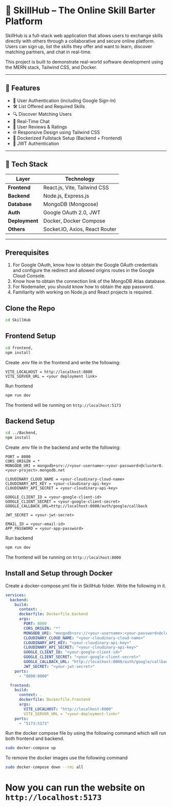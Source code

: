 # 🌟 SkillHub – The Online Skill Barter Platform

SkillHub is a full-stack web application that allows users to exchange skills directly with others through a collaborative and secure online platform. Users can sign up, list the skills they offer and want to learn, discover matching partners, and chat in real-time.

This project is built to demonstrate real-world software development using the MERN stack, Tailwind CSS, and Docker.

---

## 🚀 Features

- 👤 User Authentication (including Google Sign-In)
- 🛠️ List Offered and Required Skills
- 🔍 Discover Matching Users
- 💬 Real-Time Chat
- 📝 User Reviews & Ratings
- 🌐 Responsive Design using Tailwind CSS
- 🐳 Dockerized Fullstack Setup (Backend + Frontend)
- 🔐 JWT Authentication

---

## 🧰 Tech Stack

| Layer         | Technology                         |
|-------------- |------------------------------------|
| **Frontend**  | React.js, Vite, Tailwind CSS       |
| **Backend**   | Node.js, Express.js                |
| **Database**  | MongoDB (Mongoose)                 |
| **Auth**      | Google OAuth 2.0, JWT              |
| **Deployment**| Docker, Docker Compose             |
| **Others**    | Socket.IO, Axios, React Router     |

---

## Prerequisites

1. For Google OAuth, know how to obtain the Google OAuth credentials and configure the redirect and allowed origins routes in the Google Cloud Console.
2. Know how to obtain the connection link of the MongoDB Atlas database.
3. For Nodemailer, you should know how to obtain the app password.
4. Familiarity with working on Node.js and React projects is required.


## Clone the Repo

```bash
cd SkillHub
```

## Frontend Setup

```bash
cd frontend,
npm install
```

Create .env file in the frontend and write the following:

```env
VITE_LOCALHOST = http://localhost:8000
VITE_SERVER_URL = <your deployment link>
```

Run frontend

```bash
npm run dev
```

The frontend will be running on `http://localhost:5173`

## Backend Setup

```bash
cd ../Backend,
npm install
```

Create .env file in the backend and write the following:

```env
PORT = 8000
CORS_ORIGIN = *
MONGODB_URI = mongodb+srv://<your-username>:<your-password>@cluster0.<your-project>.mongodb.net

CLOUDINARY_CLOUD_NAME = <your-cloudinary-cloud-name>
CLOUDINARY_API_KEY = <your-cloudinary-api-key>
CLOUDINARY_API_SECRET = <your-cloudinary-api-key>

GOOGLE_CLIENT_ID = <your-google-client-id> 
GOOGLE_CLIENT_SECRET = <your-google-client-secret>
GOOGLE_CALLBACK_URL=http://localhost:8000/auth/google/callback

JWT_SECRET = <your-jwt-secret>

EMAIL_ID = <your-email-id>
APP_PASSWORD = <your-app-password>
```

Run backend

```bash
npm run dev
```

The frontend will be running on `http://localhost:8000`

## Install and Setup through Docker

Create a docker-compose.yml file in SkillHub folder. Write the following in it.

```yml
services:
  backend:
    build:
      context: .
      dockerfile: Dockerfile.backend
      args:
        PORT: 8000
        CORS_ORIGIN: "*"
        MONGODB_URI: "mongodb+srv://<your-username>:<your-password>@cluster0.<your-project>.mongodb.net"
        CLOUDINARY_CLOUD_NAME: "<your-cloudinary-cloud-name>"
        CLOUDINARY_API_KEY: "<your-cloudinary-api-key>"
        CLOUDINARY_API_SECRET: "<your-cloudinary-api-key>"
        GOOGLE_CLIENT_ID: "<your-google-client-id>"
        GOOGLE_CLIENT_SECRET: "<your-google-client-secret>"
        GOOGLE_CALLBACK_URL: "http://localhost:8000/auth/google/callback"
        JWT_SECRET: "<your-jwt-secret>"
    ports:
      - "8000:8000"

  frontend:
    build:
      context: .
      dockerfile: Dockerfile.frontend
      args:
        VITE_LOCALHOST: "http://localhost:8000"
        VITE_SERVER_URL = "<your-deployment-link>"
    ports:
      - "5173:5173"
```

Run the docker compose file by using the following command which will run both frontend and backend.

```bash
sudo docker-compose up
```

To remove the docker images use the following command

```bash
sudo docker-compose down --rmi all
```

Now you can run the website on `http://localhost:5173`
========

